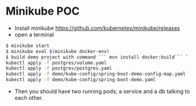 
# Minikube POC

  - Install minikube  https://github.com/kubernetes/minikube/releases
  - open a terminal  
``` sh
$ minikube start 
$ minikube eval $(minikube docker-env) 
$ build demo project with command ``` mvn install docker:build``` `
kubectl apply -f postgres/volume.yaml
kubectl apply -f postgres/postgres.yaml
kubectl apply -f demo/kube-config/spring-boot-demo-config-map.yaml
kubectl apply -f demo/kube-config/spring-boot-demo.yaml
```

- Then you should have two running pods; a service and a db talking to each other.
